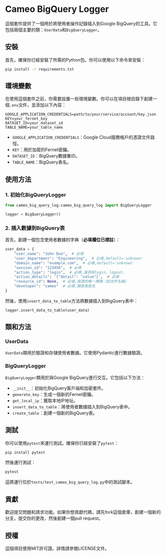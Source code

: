 # Cameo BigQuery Logger

這個套件提供了一個用於將使用者操作記錄插入到Google BigQuery的工具。它包括兩個主要的類：`UserData`和`BigQueryLogger`。

## 安裝

首先，確保你已經安裝了所需的Python包。你可以使用以下命令來安裝：

```sh
pip install -r requirements.txt
```

## 環境變數

在使用這個套件之前，你需要設置一些環境變數。你可以在項目根目錄下創建一個`.env`文件，並添加以下內容：

```
GOOGLE_APPLICATION_CREDENTIALS=path/to/your/service/account/key.json
KEY=your_fernet_key
DATASET_ID=your_dataset_id
TABLE_NAME=your_table_name
```

- `GOOGLE_APPLICATION_CREDENTIALS`：Google Cloud服務帳戶的憑證文件路徑。
- `KEY`：用於加密的Fernet密鑰。
- `DATASET_ID`：BigQuery數據集ID。
- `TABLE_NAME`：BigQuery表名。

## 使用方法

### 1. 初始化BigQueryLogger

```python
from cameo_big_query_log.cameo_big_query_log import BigQueryLogger

logger = BigQueryLogger()
```

### 2. 插入數據到BigQuery表

首先，創建一個包含使用者數據的字典（**必填欄位已標註**）：

```python
user_data = {
    "user_name": "John Doe",  # 必填
    "user_department": "Engineering",  # 必填,default='unknown'
    "domain_name": "example.com",  # 必填,default='unknown'
    "session_id": "123456",  # 必填
    "action_type": "login",  # 必填,選項有login、logout、
    "action_details": '{"detail": "value"}',  # 必填
    "resource_id": None,  # 必填,資源的唯一標識（如文件名稱）
    "developer": "cameo"  # 必填,開發者姓名
}
```

然後，使用`insert_data_to_table`方法將數據插入到BigQuery表中：

```python
logger.insert_data_to_table(user_data)
```

## 類和方法

### UserData

`UserData`類用於驗證和存儲使用者數據。它使用Pydantic進行數據驗證。

### BigQueryLogger

`BigQueryLogger`類用於與Google BigQuery進行交互。它包括以下方法：

- `__init__`：初始化BigQuery客戶端和加密套件。
- `generate_key`：生成一個新的Fernet密鑰。
- `get_local_ip`：獲取本地IP地址。
- `insert_data_to_table`：將使用者數據插入到BigQuery表中。
- `create_table`：創建一個新的BigQuery表。

## 測試

你可以使用`pytest`來運行測試。確保你已經安裝了`pytest`：

```sh
pip install pytest
```

然後運行測試：

```sh
pytest
```

這將運行位於`tests/test_cameo_big_query_log.py`中的測試腳本。

## 貢獻

歡迎提交問題和請求功能。如果你想貢獻代碼，請先fork這個倉庫，創建一個新的分支，提交你的更改，然後創建一個pull request。

## 授權

這個項目使用MIT許可證。詳情請參閱LICENSE文件。

